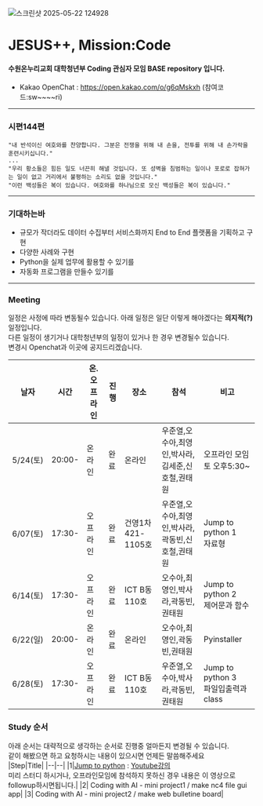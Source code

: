![스크린샷 2025-05-22 124928](https://github.com/user-attachments/assets/5d7b3429-0ea0-49b2-912c-794821be8b1e)
# JESUS++, Mission:Code 
#### 수원온누리교회 대학청년부 Coding 관심자 모임 BASE repository 입니다.
- Kakao OpenChat : https://open.kakao.com/o/g6qMskxh  (참여코드:sw~~~~ri)
----
### 시편144편  
```
"내 반석이신 여호와를 찬양합니다. 그분은 전쟁을 위해 내 손을, 전투를 위해 내 손가락을 훈련시키십니다."  
...
"우리 황소들은 힘든 일도 너끈히 해낼 것입니다. 또 성벽을 침범하는 일이나 포로로 잡혀가는 일이 없고 거리에서 불평하는 소리도 없을 것입니다."  
"이런 백성들은 복이 있습니다. 여호와를 하나님으로 모신 백성들은 복이 있습니다."
```
----


###  기대하는바
- 규모가 작더라도 데이터 수집부터 서비스화까지 End to End 플랫폼을 기획하고 구현
- 다양한 사례와 구현
- Python을 실제 업무에 활용할 수 있기를
- 자동화 프로그램을 만들수 있기를
----
### Meeting 
일정은 사정에 따라 변동될수 있습니다. 아래 일정은 일단 이렇게 해야겠다는 **의지적(?)** 일정입니다.   
다른 일정이 생기거나 대학청년부의 일정이 있거나 한 경우 변경될수 있습니다.  
변경시 Openchat과 이곳에 공지드리겠습니다.  

| 날자 |시간| 온.오프라인 | 진행| 장소 | 참석|비고| 
|--|--|--|--|--|--|--|
| 5/24(토) |20:00-|온라인|완료 |온라인  | 우준열,오수아,최영인,박사라,김세준,신호철,권태원 |오프라인 모임 토 오후5:30~|
| 6/07(토) |17:30-|오프라인|완료| 건영1차 421-1105호| 우준열,오수아,최영인,박사라,곽동빈,신호철,권태원   | Jump to python 1 <br> 자료형|
| 6/14(토) |17:30-|오프라인|완료| ICT B동 110호|오수아,최영인,박사라,곽동빈,권태원    | Jump to python 2 <br> 제어문과 함수|
| 6/22(일) |20:00-|온라인|완료| 온라인|오수아,최영인,곽동빈,권태원    | Pyinstaller |
| 6/28(토) |17:30-|오프라인|완료| ICT B동 110호|우준열,오수아,박사라,곽동빈,권태원    | Jump to python 3 <br> 파일입출력과 class  |

### Study 순서
아래 순서는 대략적으로 생각하는 순서로 진행중 얼마든지 변경될 수 있습니다.   
같이 해봤으면 하고 요청하시는 내용이 있으시면 언제든 말씀해주세요   
|Step|Title|
|--|--|
|1|[Jump to python](https://wikidocs.net/book/1) : [Youtube강의](https://www.youtube.com/watch?v=ftQZo7XaTOA)<br> 미리 스터디 하시거나, 오프라인모임에 참석하지 못하신 경우 내용은 이 영상으로 followup하시면됩니다.|
|2| Coding with AI - mini project1 / make nc4 file gui app|
|3| Coding with AI - mini project2 / make web bulletine board|


